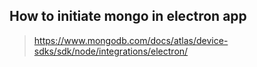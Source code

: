 ## How to initiate mongo in electron app

> https://www.mongodb.com/docs/atlas/device-sdks/sdk/node/integrations/electron/
